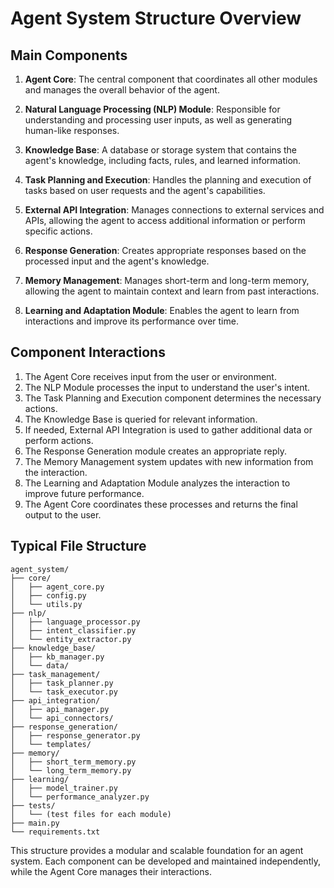 # Agent System Structure Overview

## Main Components

1. **Agent Core**: The central component that coordinates all other modules and manages the overall behavior of the agent.

2. **Natural Language Processing (NLP) Module**: Responsible for understanding and processing user inputs, as well as generating human-like responses.

3. **Knowledge Base**: A database or storage system that contains the agent's knowledge, including facts, rules, and learned information.

4. **Task Planning and Execution**: Handles the planning and execution of tasks based on user requests and the agent's capabilities.

5. **External API Integration**: Manages connections to external services and APIs, allowing the agent to access additional information or perform specific actions.

6. **Response Generation**: Creates appropriate responses based on the processed input and the agent's knowledge.

7. **Memory Management**: Manages short-term and long-term memory, allowing the agent to maintain context and learn from past interactions.

8. **Learning and Adaptation Module**: Enables the agent to learn from interactions and improve its performance over time.

## Component Interactions

1. The Agent Core receives input from the user or environment.
2. The NLP Module processes the input to understand the user's intent.
3. The Task Planning and Execution component determines the necessary actions.
4. The Knowledge Base is queried for relevant information.
5. If needed, External API Integration is used to gather additional data or perform actions.
6. The Response Generation module creates an appropriate reply.
7. The Memory Management system updates with new information from the interaction.
8. The Learning and Adaptation Module analyzes the interaction to improve future performance.
9. The Agent Core coordinates these processes and returns the final output to the user.

## Typical File Structure

```
agent_system/
├── core/
│   ├── agent_core.py
│   ├── config.py
│   └── utils.py
├── nlp/
│   ├── language_processor.py
│   ├── intent_classifier.py
│   └── entity_extractor.py
├── knowledge_base/
│   ├── kb_manager.py
│   └── data/
├── task_management/
│   ├── task_planner.py
│   └── task_executor.py
├── api_integration/
│   ├── api_manager.py
│   └── api_connectors/
├── response_generation/
│   ├── response_generator.py
│   └── templates/
├── memory/
│   ├── short_term_memory.py
│   └── long_term_memory.py
├── learning/
│   ├── model_trainer.py
│   └── performance_analyzer.py
├── tests/
│   └── (test files for each module)
├── main.py
└── requirements.txt
```

This structure provides a modular and scalable foundation for an agent system. Each component can be developed and maintained independently, while the Agent Core manages their interactions.
